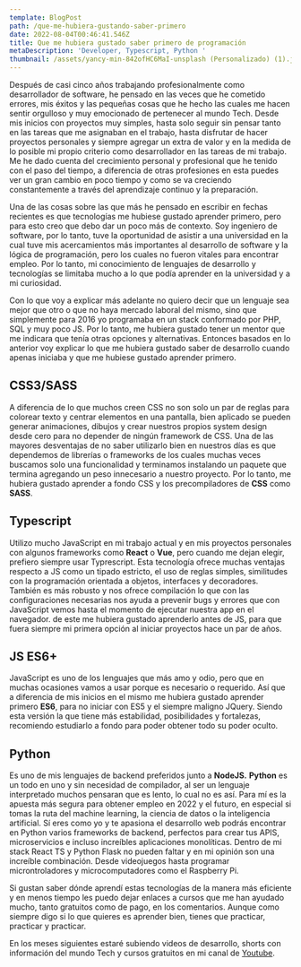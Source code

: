 ```yaml
---
template: BlogPost
path: /que-me-hubiera-gustando-saber-primero
date: 2022-08-04T00:46:41.546Z
title: Que me hubiera gustado saber primero de programación
metaDescription: 'Developer, Typescript, Python '
thumbnail: /assets/yancy-min-842ofHC6MaI-unsplash (Personalizado) (1).jpg
---
```

Después de casi cinco años trabajando profesionalmente como desarrollador de software, he pensado en las veces que he cometido errores, mis éxitos y las pequeñas cosas que he hecho las cuales me hacen sentir orgulloso y muy emocionado de pertenecer al mundo Tech. Desde mis inicios con proyectos muy simples, hasta solo seguir sin pensar tanto en las tareas que me asignaban en el trabajo, hasta disfrutar de hacer proyectos personales y siempre agregar un extra de valor y en la medida de lo posible mi propio criterio como desarrollador en las tareas de mi trabajo. Me he dado cuenta del crecimiento personal y profesional que he tenido con el paso del tiempo, a diferencia de otras profesiones en esta puedes ver un gran cambio en poco tiempo y como se va creciendo constantemente a través del aprendizaje continuo y la preparación.

Una de las cosas sobre las que más he pensado en escribir en fechas recientes es que tecnologías me hubiese gustado aprender primero, pero para esto creo que debo dar un poco más de contexto. Soy ingeniero de software, por lo tanto, tuve la oportunidad de asistir a una universidad en la cual tuve mis acercamientos más importantes al desarrollo de software y la lógica de programación, pero los cuales no fueron vitales para encontrar empleo. Por lo tanto, mi conocimiento de lenguajes de desarrollo y tecnologías se limitaba mucho a lo que podía aprender en la universidad y a mi curiosidad. 

Con lo que voy a explicar más adelante no quiero decir que un lenguaje sea mejor que otro o que no haya mercado laboral del mismo, sino que simplemente para 2016 yo programaba en un stack conformado por PHP, SQL y muy poco JS. Por lo tanto, me hubiera gustado tener un mentor que me indicara que tenía otras opciones y alternativas. Entonces basados en lo anterior voy explicar lo que me hubiera gustado saber de desarrollo cuando apenas iniciaba y que me hubiese gustado aprender primero.

## CSS3/SASS

A diferencia de lo que muchos creen CSS no son solo un par de reglas para colorear texto y centrar elementos en una pantalla, bien aplicado se pueden generar animaciones, dibujos y crear nuestros propios system  design desde cero para no depender de ningún framework de CSS. Una de las mayores desventajas de no saber utilizarlo bien en nuestros días es que dependemos de librerías o frameworks de los cuales muchas veces buscamos solo una funcionalidad y terminamos instalando un paquete que termina agregando un peso innecesario a nuestro proyecto. Por lo tanto, me hubiera gustado aprender a fondo CSS y los precompiladores de **CSS** como **SASS**.

## Typescript

Utilizo mucho JavaScript en mi trabajo actual y en mis proyectos personales con algunos frameworks como **React** o **Vue**, pero cuando me dejan elegir, prefiero siempre usar Typrescript. Esta tecnología ofrece muchas ventajas respecto a JS como un tipado estricto, el uso de reglas simples, similitudes con la programación orientada a objetos, interfaces y decoradores. También es más robusto y nos ofrece compilación lo que con las configuraciones necesarias nos ayuda a prevenir bugs y errores que con JavaScript vemos hasta el momento de ejecutar nuestra app en el navegador. de este me hubiera gustado aprenderlo antes de JS, para que fuera siempre mi primera opción al iniciar proyectos hace un par de años.

## JS ES6+

JavaScript es uno de los lenguajes que más amo y odio, pero que en muchas ocasiones vamos a usar porque es necesario o requerido. Así que a diferencia de mis inicios en el mismo me hubiera gustado aprender primero **ES6**, para no iniciar con ES5 y el siempre maligno JQuery. Siendo esta versión la que tiene más estabilidad, posibilidades y fortalezas, recomiendo estudiarlo a fondo para poder obtener todo su poder oculto.

## Python

Es uno de mis lenguajes de backend preferidos junto a **NodeJS.** **Python** es un todo en uno y sin necesidad de compilador, al ser un lenguaje interpretado muchos pensaran que es lento, lo cual no es así. Para mí es la apuesta más segura para obtener empleo en 2022 y el futuro, en especial si tomas la ruta del machine learning, la ciencia de datos o la inteligencia artificial. Sí eres como yo y te apasiona el desarrollo web podrás encontrar en Python varios frameworks de backend, perfectos para crear tus APIS, microservicios e incluso increíbles aplicaciones monolíticas. Dentro de mi stack  React TS y Python Flask no pueden faltar y en mi opinión son una increíble combinación. Desde videojuegos hasta programar microntroladores y microcomputadores como el Raspberry Pi.

Si gustan saber dónde aprendí estas tecnologías de la manera más eficiente y en menos tiempo les puedo dejar enlaces a cursos que me han ayudado mucho, tanto gratuitos como de pago, en los comentarios. Aunque como siempre digo si lo que quieres es aprender bien, tienes que practicar, practicar y practicar.

En los meses siguientes estaré subiendo videos de desarrollo, shorts con información del mundo Tech y cursos gratuitos en mi canal de [Youtube](https://www.youtube.com/channel/UCRrq6jmuCsdp-ANzpkvYLUQ).
